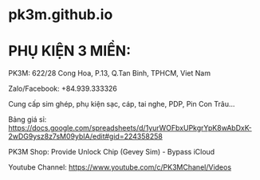 # pk3m.github.io
# PHỤ KIỆN 3 MIỀN: 

PK3M: 622/28 Cong Hoa, P.13, Q.Tan Binh, TPHCM, Viet Nam

Zalo/Facebook: +84.939.333326

Cung cấp sim ghép, phụ kiện sạc, cáp, tai nghe, PDP, Pin Con Trâu...

Bảng giá sỉ: https://docs.google.com/spreadsheets/d/1yurWOFbxUPkgrYpK8wAbDxK-2wDG9ysz8z7sM09ybIA/edit#gid=224358258

PK3M Shop: Provide Unlock Chip (Gevey Sim) - Bypass iCloud 

Youtube Channel: https://www.youtube.com/c/PK3MChanel/Videos
